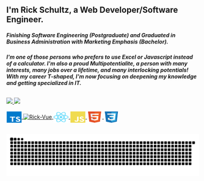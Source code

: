 ## I'm Rick Schultz, a Web Developer/Software Engineer.
##### Finishing Software Engineering (Postgraduate) and Graduated in Business Administration with Marketing Emphasis (Bachelor). 
##### I'm one of those persons who prefers to use Excel or Javascript instead of a calculator. I'm also a proud Multipotentialite, a person with many interests, many jobs over a lifetime, and many interlocking potentials! With my career T-shaped, I'm now focusing on deepening my knowledge and getting specialized in IT.

##
###
 
<div align="left">
  <a href="http://rick-schultz.com">
  <img height="180em" src="https://github-readme-stats.vercel.app/api?username=rick-schultz&show_icons=true&theme=dark&include_all_commits=true&count_private=true"/>
  <img height="180em" src="https://github-readme-stats.vercel.app/api/top-langs/?username=rick-schultz&layout=compact&langs_count=7&theme=dark"/>
</div>
<div style="display: inline_block"><br>
  <img align="center" alt="Rick-Ts" height="30" width="40" src="https://raw.githubusercontent.com/devicons/devicon/master/icons/typescript/typescript-plain.svg">
  <img align="center" alt="Rick-Vue" height="30" width="40" src="https://cdn.jsdelivr.net/gh/devicons/devicon/icons/vuejs/vuejs-original.svg">
  <img align="center" alt="Rick-React" height="30" width="40" src="https://raw.githubusercontent.com/devicons/devicon/master/icons/react/react-original.svg">
  <img align="center" alt="Rick-Js" height="30" width="40" src="https://raw.githubusercontent.com/devicons/devicon/master/icons/javascript/javascript-plain.svg">
  <img align="center" alt="Rick-HTML" height="30" width="40" src="https://raw.githubusercontent.com/devicons/devicon/master/icons/html5/html5-original.svg">
  <img align="center" alt="Rick-CSS" height="30" width="40" src="https://raw.githubusercontent.com/devicons/devicon/master/icons/css3/css3-original.svg">
</div>
  
  ##
 
<div> 
 
  ![Snake animation](https://github.com/rick-schultz/rick-schultz/blob/output/github-contribution-grid-snake.svg)
 
</div> 
